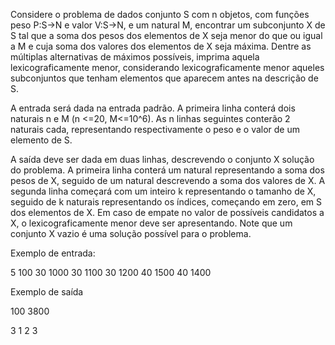 Considere o problema de dados conjunto S com n objetos, com funções peso P:S->N e valor V:S->N, e um natural M, encontrar um subconjunto X de S tal que a soma dos pesos dos elementos de X seja menor do que ou igual a M e cuja soma dos valores dos elementos de X seja máxima. Dentre as múltiplas alternativas de máximos possíveis, imprima aquela lexicograficamente menor, considerando lexicograficamente menor aqueles subconjuntos que tenham elementos que aparecem antes na descrição de S. 

A entrada será dada na entrada padrão. A primeira linha conterá dois naturais n e M (n <=20, M<=10^6). As n linhas seguintes conterão 2 naturais cada, representando respectivamente o peso e o valor de um elemento de S.

A saída deve ser dada em duas linhas, descrevendo o conjunto X solução do problema. A primeira linha conterá um natural representando a soma dos pesos de X, seguido de um natural descrevendo a soma dos valores de X. A segunda linha começará com um inteiro k representando o tamanho de X, seguido de k naturais representando os índices, começando em zero, em S dos elementos de X. Em caso de empate no valor de possíveis candidatos a X, o lexicograficamente menor deve ser apresentando. Note que um conjunto X vazio é uma solução possível para o problema. 

Exemplo de entrada:

5 100
30 1000
30 1100
30 1200
40 1500
40 1400


Exemplo de saída

100 3800

3 1 2 3
